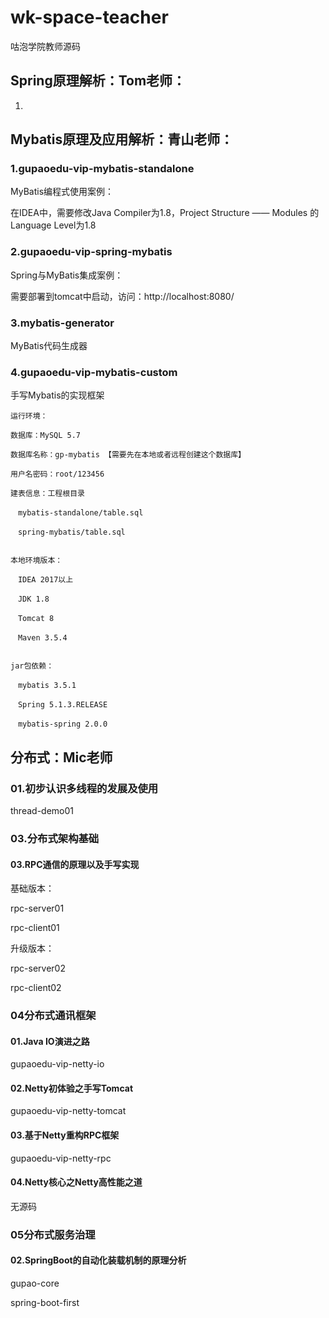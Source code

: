 # wk-space-teacher
咕泡学院教师源码

## Spring原理解析：Tom老师：

1.





## Mybatis原理及应用解析：青山老师：

### 1.gupaoedu-vip-mybatis-standalone

MyBatis编程式使用案例：

在IDEA中，需要修改Java Compiler为1.8，Project Structure —— Modules 的Language Level为1.8

### 2.gupaoedu-vip-spring-mybatis

Spring与MyBatis集成案例：

需要部署到tomcat中启动，访问：http://localhost:8080/

### 3.mybatis-generator

 MyBatis代码生成器

### 4.gupaoedu-vip-mybatis-custom

手写Mybatis的实现框架



```
运行环境：

数据库：MySQL 5.7

数据库名称：gp-mybatis 【需要先在本地或者远程创建这个数据库】

用户名密码：root/123456

建表信息：工程根目录 

　mybatis-standalone/table.sql

　spring-mybatis/table.sql


本地环境版本：

　IDEA 2017以上

　JDK 1.8

　Tomcat 8

　Maven 3.5.4


jar包依赖：

　mybatis 3.5.1

　Spring 5.1.3.RELEASE

　mybatis-spring 2.0.0
```

## 分布式：Mic老师
### 01.初步认识多线程的发展及使用
thread-demo01

### 03.分布式架构基础

#### 03.RPC通信的原理以及手写实现

基础版本：

rpc-server01

rpc-client01

升级版本：

rpc-server02

rpc-client02

### 04分布式通讯框架

#### 01.Java IO演进之路

gupaoedu-vip-netty-io

#### 02.Netty初体验之手写Tomcat

gupaoedu-vip-netty-tomcat

#### 03.基于Netty重构RPC框架

gupaoedu-vip-netty-rpc

#### 04.Netty核心之Netty高性能之道

无源码

### 05分布式服务治理

#### 02.SpringBoot的自动化装载机制的原理分析

gupao-core

spring-boot-first














